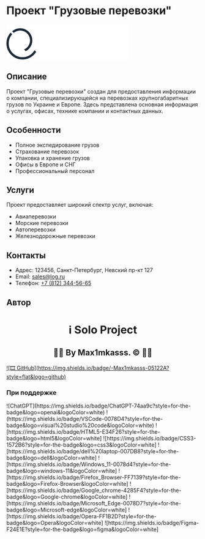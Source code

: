 # Проект "Грузовые перевозки"

![Лого проекта](img/logotype.svg)

## Описание

Проект "Грузовые перевозки" создан для предоставления информации о компании, специализирующейся на перевозках крупногабаритных грузов по Украине и Европе. Здесь представлена основная информация о услугах, офисах, технике компании и контактных данных.

## Особенности

- Полное экспедирование грузов
- Страхование перевозок
- Упаковка и хранение грузов
- Офисы в Европе и СНГ
- Профессиональный персонал

## Услуги

Проект предоставляет широкий спектр услуг, включая:

- Авиаперевозки
- Морские перевозки
- Автоперевозки
- Железнодорожные перевозки

## Контакты

- Адрес: 123456, Санкт-Петербург, Невский пр-кт 127
- Email: [sales@log.ru](mailto:sales@log.ru)
- Телефон: [+7 (812) 344-56-65](tel:+78123445665)

## Автор

<h1 align="center"> ℹ️ Solo Project  </h1>
<h2 align="center"> 👨‍💻 By Max1mkasss. &copy; 👩‍💻 </h2>
<a align="center" href="https://github.com/Max1mkasssss">![🎞 GitHub](https://img.shields.io/badge/-Max1mkasss-05122A?style=flat&logo=github)</a>


### При поддержке

<span align="center">
![ChatGPT](https://img.shields.io/badge/ChatGPT-74aa9c?style=for-the-badge&logo=openai&logoColor=white)
!(https://img.shields.io/badge/VSCode-0078D4?style=for-the-badge&logo=visual%20studio%20code&logoColor=white)
![https://img.shields.io/badge/HTML5-E34F26?style=for-the-badge&logo=html5&logoColor=white]
![https://img.shields.io/badge/CSS3-1572B6?style=for-the-badge&logo=css3&logoColor=white]
![https://img.shields.io/badge/dell%20laptop-007DB8?style=for-the-badge&logo=dell&logoColor=white]
![https://img.shields.io/badge/Windows_11-0078d4?style=for-the-badge&logo=windows-11&logoColor=white]
![https://img.shields.io/badge/Firefox_Browser-FF7139?style=for-the-badge&logo=Firefox-Browser&logoColor=white]
![https://img.shields.io/badge/Google_chrome-4285F4?style=for-the-badge&logo=Google-chrome&logoColor=white]
![https://img.shields.io/badge/Microsoft_Edge-0078D7?style=for-the-badge&logo=Microsoft-edge&logoColor=white]
![https://img.shields.io/badge/Opera-FF1B2D?style=for-the-badge&logo=Opera&logoColor=white]
![https://img.shields.io/badge/Figma-F24E1E?style=for-the-badge&logo=figma&logoColor=white]
</span>

